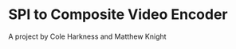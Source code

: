 SPI to Composite Video Encoder
==============================
A project by Cole Harkness and Matthew Knight

